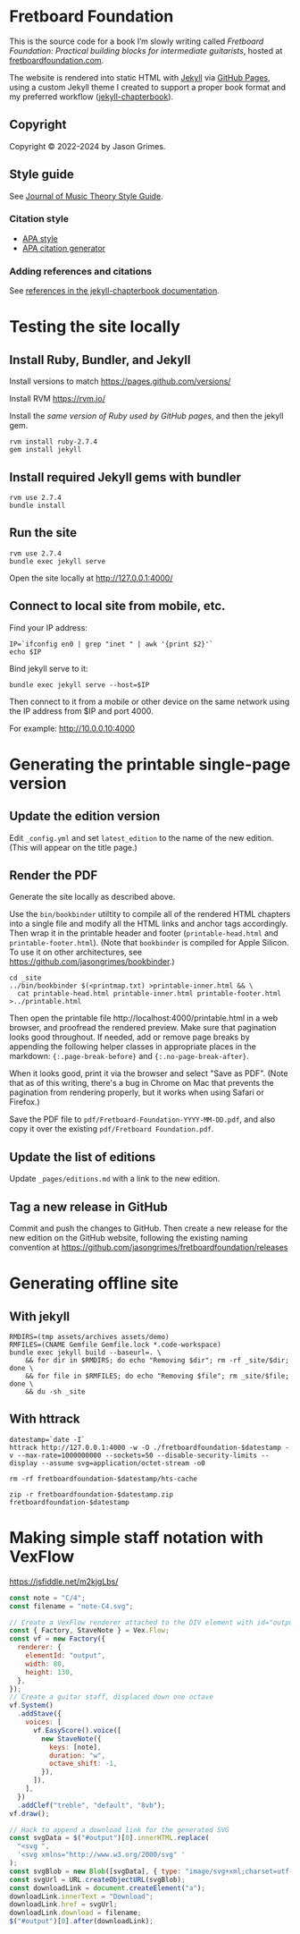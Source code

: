 # Fretboard Foundation

This is the source code for a book I’m slowly writing called
_Fretboard Foundation: Practical building blocks for intermediate guitarists_, hosted at [fretboardfoundation.com](https://fretboardfoundation.com).

The website is rendered into static HTML with [Jekyll](https://jekyllrb.com/) via [GitHub Pages](https://pages.github.com/),
using a custom Jekyll theme I created to support a proper book format and my preferred workflow
([jekyll-chapterbook](https://github.com/jasongrimes/jekyll-chapterbook)).

## Copyright

Copyright &copy; 2022-2024 by Jason Grimes.

## Style guide

See [Journal of Music Theory Style Guide](https://www.dukeupress.edu/Assets/Downloads/JMT_sg.pdf).

### Citation style

- [APA style](https://www.scribbr.com/citing-sources/citation-styles/#apa)
- [APA citation generator](https://www.scribbr.com/apa-citation-generator/)

### Adding references and citations

See [references in the jekyll-chapterbook documentation](https://jasongrimes.github.io/jekyll-chapterbook/references.html).

# Testing the site locally

## Install Ruby, Bundler, and Jekyll

Install versions to match https://pages.github.com/versions/

Install RVM https://rvm.io/

Install the _same version of Ruby used by GitHub pages_,
and then the jekyll gem.

    rvm install ruby-2.7.4
    gem install jekyll

## Install required Jekyll gems with bundler

    rvm use 2.7.4
    bundle install

## Run the site

    rvm use 2.7.4
    bundle exec jekyll serve

Open the site locally at http://127.0.0.1:4000/

## Connect to local site from mobile, etc.

Find your IP address:

    IP=`ifconfig en0 | grep "inet " | awk '{print $2}'`
    echo $IP

Bind jekyll serve to it:

    bundle exec jekyll serve --host=$IP

Then connect to it from a mobile or other device on the same network using the IP address from $IP and port 4000.

For example: http://10.0.0.10:4000

# Generating the printable single-page version

## Update the edition version

Edit `_config.yml` and set `latest_edition` to the name of the new edition.
(This will appear on the title page.)

## Render the PDF

Generate the site locally as described above.

Use the `bin/bookbinder` utiltity to compile all of the rendered HTML chapters into a single file
and modify all the HTML links and anchor tags accordingly.
Then wrap it in the printable header and footer (`printable-head.html` and `printable-footer.html`).
(Note that `bookbinder` is compiled for Apple Silicon. To use it on other architectures,
see https://github.com/jasongrimes/bookbinder.)

    cd _site
    ../bin/bookbinder $(<printmap.txt) >printable-inner.html && \
      cat printable-head.html printable-inner.html printable-footer.html >../printable.html

Then open the printable file http://localhost:4000/printable.html in a web browser,
and proofread the rendered preview. Make sure that pagination looks good throughout.
If needed, add or remove page breaks by appending the following helper classes in appropriate places in the markdown:
`{:.page-break-before}` and `{:.no-page-break-after}`.

When it looks good, print it via the browser and select "Save as PDF".
(Note that as of this writing,
there's a bug in Chrome on Mac that prevents the pagination from rendering properly,
but it works when using Safari or Firefox.)

Save the PDF file to `pdf/Fretboard-Foundation-YYYY-MM-DD.pdf`,
and also copy it over the existing `pdf/Fretboard Foundation.pdf`.

## Update the list of editions

Update `_pages/editions.md` with a link to the new edition.

## Tag a new release in GitHub

Commit and push the changes to GitHub.
Then create a new release for the new edition on the GitHub website,
following the existing naming convention at
https://github.com/jasongrimes/fretboardfoundation/releases

# Generating offline site

## With jekyll

    RMDIRS=(tmp assets/archives assets/demo)
    RMFILES=(CNAME Gemfile Gemfile.lock *.code-workspace)
    bundle exec jekyll build --baseurl=. \
        && for dir in $RMDIRS; do echo "Removing $dir"; rm -rf _site/$dir; done \
        && for file in $RMFILES; do echo "Removing $file"; rm _site/$file; done \
        && du -sh _site

## With httrack

    datestamp=`date -I`
    httrack http://127.0.0.1:4000 -w -O ./fretboardfoundation-$datestamp -v --max-rate=1000000000 --sockets=50 --disable-security-limits --display --assume svg=application/octet-stream -o0

    rm -rf fretboardfoundation-$datestamp/hts-cache

    zip -r fretboardfoundation-$datestamp.zip fretboardfoundation-$datestamp

# Making simple staff notation with VexFlow

https://jsfiddle.net/m2kjgLbs/

```javascript
const note = "C/4";
const filename = "note-C4.svg";

// Create a VexFlow renderer attached to the DIV element with id="output".
const { Factory, StaveNote } = Vex.Flow;
const vf = new Factory({
  renderer: {
    elementId: "output",
    width: 80,
    height: 130,
  },
});
// Create a guitar staff, displaced down one octave
vf.System()
  .addStave({
    voices: [
      vf.EasyScore().voice([
        new StaveNote({
          keys: [note],
          duration: "w",
          octave_shift: -1,
        }),
      ]),
    ],
  })
  .addClef("treble", "default", "8vb");
vf.draw();

// Hack to append a download link for the generated SVG
const svgData = $("#output")[0].innerHTML.replace(
  "<svg ",
  '<svg xmlns="http://www.w3.org/2000/svg" '
);
const svgBlob = new Blob([svgData], { type: "image/svg+xml;charset=utf-8" });
const svgUrl = URL.createObjectURL(svgBlob);
const downloadLink = document.createElement("a");
downloadLink.innerText = "Download";
downloadLink.href = svgUrl;
downloadLink.download = filename;
$("#output")[0].after(downloadLink);
```
